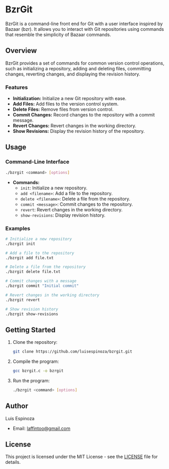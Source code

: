 # BzrGit

BzrGit is a command-line front end for Git with a user interface inspired by Bazaar (bzr). It allows you to interact with Git repositories using commands that resemble the simplicity of Bazaar commands.

## Overview

BzrGit provides a set of commands for common version control operations, such as initializing a repository, adding and deleting files, committing changes, reverting changes, and displaying the revision history.

### Features

- **Initialization:** Initialize a new Git repository with ease.
- **Add Files:** Add files to the version control system.
- **Delete Files:** Remove files from version control.
- **Commit Changes:** Record changes to the repository with a commit message.
- **Revert Changes:** Revert changes in the working directory.
- **Show Revisions:** Display the revision history of the repository.

## Usage

### Command-Line Interface

```bash
./bzrgit <command> [options]
```

- **Commands:**
  - `init`: Initialize a new repository.
  - `add <filename>`: Add a file to the repository.
  - `delete <filename>`: Delete a file from the repository.
  - `commit <message>`: Commit changes to the repository.
  - `revert`: Revert changes in the working directory.
  - `show-revisions`: Display revision history.

### Examples

```bash
# Initialize a new repository
./bzrgit init

# Add a file to the repository
./bzrgit add file.txt

# Delete a file from the repository
./bzrgit delete file.txt

# Commit changes with a message
./bzrgit commit "Initial commit"

# Revert changes in the working directory
./bzrgit revert

# Show revision history
./bzrgit show-revisions
```

## Getting Started

1. Clone the repository:

   ```bash
   git clone https://github.com/luisespinoza/bzrgit.git
   ```

2. Compile the program:

   ```bash
   gcc bzrgit.c -o bzrgit
   ```

3. Run the program:

   ```bash
   ./bzrgit <command> [options]
   ```

## Author

Luis Espinoza
- Email: laffintoo@gmail.com

## License

This project is licensed under the MIT License - see the [LICENSE](LICENSE) file for details.
